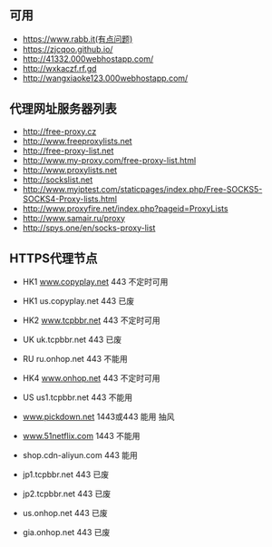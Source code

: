 ## 可用
* https://www.rabb.it(有点问题)
* https://zjcqoo.github.io/
* http://41332.000webhostapp.com/
* http://wxkaczf.rf.gd
* http://wangxiaoke123.000webhostapp.com/

## 代理网址服务器列表
* http://free-proxy.cz
* http://www.freeproxylists.net
* http://free-proxy-list.net
* http://www.my-proxy.com/free-proxy-list.html
* http://www.proxylists.net
* http://sockslist.net
* http://www.myiptest.com/staticpages/index.php/Free-SOCKS5-SOCKS4-Proxy-lists.html
* http://www.proxyfire.net/index.php?pageid=ProxyLists
* http://www.samair.ru/proxy
* http://spys.one/en/socks-proxy-list


## HTTPS代理节点
* HK1 www.copyplay.net 443 不定时可用

* HK1 us.copyplay.net 443 已废

* HK2 www.tcpbbr.net 443 不定时可用

* UK uk.tcpbbr.net 443 已废

* RU ru.onhop.net 443 不能用

* HK4 www.onhop.net 443 不定时可用

* US us1.tcpbbr.net 443 不能用

* www.pickdown.net 1443或443 能用 抽风

* www.51netflix.com 1443 不能用

* shop.cdn-aliyun.com 443 能用

* jp1.tcpbbr.net 443 已废

* jp2.tcpbbr.net 443 已废

* us.onhop.net 443 已废

* gia.onhop.net 443 已废
